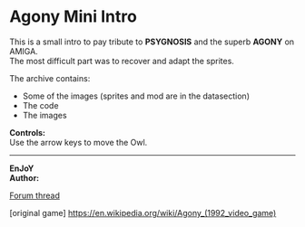 # Agony Mini Intro

This is a small intro to pay tribute to **PSYGNOSIS** and the superb **AGONY** on AMIGA.  
The most difficult part was to recover and adapt the sprites.

The archive contains:
- Some of the images (sprites and mod are in the datasection)
- The code
- The images

**Controls:**  
Use the arrow keys to move the Owl.

---

**EnJoY**  
**Author:**

[Forum thread](https://www.dbfinteractive.com/forum/index.php?topic=6751.0)

[original game] https://en.wikipedia.org/wiki/Agony_(1992_video_game)